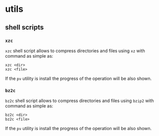 # utils

## shell scripts

### `xzc`

`xzc` shell script allows to compress directories and files using `xz` with
command as simple as:

    xzc <dir>
    xzc <file>

If the `pv` utility is install the progress of the operation will be also
shown.

### `bz2c`

`bz2c` shell script allows to compress directories and files using `bzip2` with
command as simple as:

    bz2c <dir>
    bz2c <file>

If the `pv` utility is install the progress of the operation will be also
shown.
